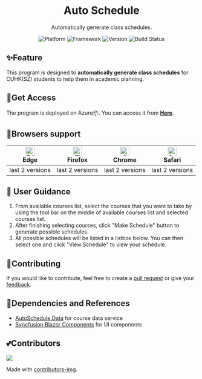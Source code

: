 ﻿<h1 align="center">
  Auto Schedule
</h1>
<p align="center">
  Automatically generate class schedules.
</p>
<p align="center">
  <a style="text-decoration:none">
    <img src="https://img.shields.io/badge/Platform-Windows%20%7C%20macOS%20%7C%20Linux-yellow" alt="Platform" />
  </a>
  <a style="text-decoration:none">
    <img src="https://img.shields.io/badge/Framework-Blazor%20WebAssembly-red" alt="Framework" />
  </a>
  <a style="text-decoration:none">
    <img src="https://img.shields.io/badge/Version-1.1.0-blue" alt="Version" />
  </a>
  <a style="text-decoration:none">
    <img src="https://dev.azure.com/myfix16/AutoSchedule/_apis/build/status/AutoSchedule%20-%201%20-%20CI?branchName=master" alt="Build Status" />
  </a>
</p>

## ✨Feature
This program is designed to **automatically generate class schedules** for CUHK(SZ) students to help them in academic planning.
## 🔗Get Access
The program is deployed on Azure📦. You can access it from **[Here](https://autoschedule.azurewebsites.net/)**.
## 🌈Browsers support
| [<img src="https://raw.githubusercontent.com/alrra/browser-logos/master/src/edge/edge_48x48.png" alt="Edge" width="24px" height="24px" />](http://godban.github.io/browsers-support-badges/)<br/>Edge | [<img src="https://raw.githubusercontent.com/alrra/browser-logos/master/src/firefox/firefox_48x48.png" alt="Firefox" width="24px" height="24px" />](http://godban.github.io/browsers-support-badges/)<br/>Firefox | [<img src="https://raw.githubusercontent.com/alrra/browser-logos/master/src/chrome/chrome_48x48.png" alt="Chrome" width="24px" height="24px" />](http://godban.github.io/browsers-support-badges/)<br/>Chrome | [<img src="https://raw.githubusercontent.com/alrra/browser-logos/master/src/safari/safari_48x48.png" alt="Safari" width="24px" height="24px" />](http://godban.github.io/browsers-support-badges/)<br/>Safari |
| --------- | --------- | --------- | --------- |
| last 2 versions| last 2 versions| last 2 versions| last 2 versions
## 📕 User Guidance
1. From available courses list, select the courses that you want to take by using the tool bar on the middle of available courses list and selected courses list.
2. After finishing selecting courses, click "Make Schedule" button to generate possible schedules.
3. All possible schedules will be listed in a listbox below. You can then select one and click "View Schedule" to view your schedule.
## 🤝Contributing
If you would like to contribute, feel free to create a [pull request](https://github.com/myfix16/AutoSchedule/pulls) or give your [feedback](https://github.com/myfix16/AutoSchedule/issues/new).
## 🔧Dependencies and References
+ [AutoSchedule.Data](https://github.com/myfix16/AutoSchedule.Data) for course data service
+ [Syncfusion Blazor Components](https://www.syncfusion.com/blazor-components) for UI components
## 💕Contributors
<span>
  <img src="https://contrib.rocks/image?repo=myfix16/AutoSchedule" />
</span>

Made with [contributors-img](https://contrib.rocks).